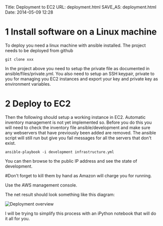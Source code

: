 Title: Deployment to EC2
URL: deployment.html
SAVE_AS: deployment.html
Date: 2014-05-09 12:28

# 1 Install software on a Linux machine
To deploy you need a linux machine with ansible installed.  The project needs to be deployed from github

````
git clone xxx
````

In the project above you need to setup the private file as documented in ansible/files/private.yml.  You also need to setup an SSH keypair, private to you for managing you EC2 instances and export your key and private key as environment variables.

# 2 Deploy to EC2

Then the following should setup a working instance in EC2.  Automatic inventory management is not yet implemented so.  Before you do this you will need to check the inventory file  ansible/development and make sure any webservers that have previously been added are removed.  The ansible script will still run but give you fail messages for all the servers that don't exist.

````
ansible-playbook -i development infrastructure.yml
````

You can then browse to the public IP address and see the state of development.

#Don't forget to kill them by hand as Amazon will charge you for running.

Use the AWS management console.

The net result should look something like this diagram:

![Deployment overview][]

[Deployment overview]: http://drummonds.github.io/galleria/images/deployment-overview.png


I will be trying to simplify this process with an iPython notebook that will do it all for you.
